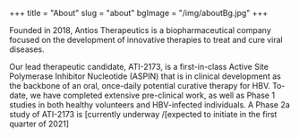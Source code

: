 +++
title = "About"
slug = "about"
bgImage = "/img/aboutBg.jpg"
+++


Founded in 2018, Antios Therapeutics is a biopharmaceutical company focused on the development of innovative therapies to treat and cure viral diseases. 

Our lead therapeutic candidate, ATI-2173, is a first-in-class Active Site Polymerase Inhibitor Nucleotide (ASPIN) that is in clinical development as the backbone of an oral, once-daily potential curative therapy for HBV. To-date, we have completed extensive pre-clinical work, as well as Phase 1 studies in both healthy volunteers and HBV-infected individuals. A Phase 2a study of ATI-2173 is [currently underway /[expected to initiate in the first quarter of 2021]
